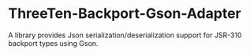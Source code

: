 # ThreeTen-Backport-Gson-Adapter
A library provides Json serialization/deserialization support for JSR-310 backport types using Gson.
